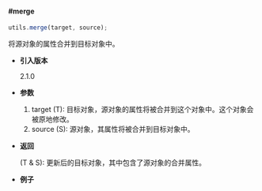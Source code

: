 #### #merge

```javascript
utils.merge(target, source);
```

将源对象的属性合并到目标对象中。

- **引入版本**

    2.1.0

- **参数**

    1. target (T): 目标对象，源对象的属性将被合并到这个对象中。这个对象会被原地修改。
    2. source (S): 源对象，其属性将被合并到目标对象中。

- **返回**

    (T & S): 更新后的目标对象，其中包含了源对象的合并属性。

- **例子**

```javascript

```
